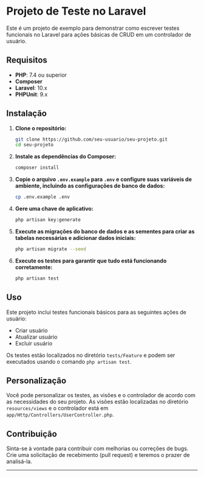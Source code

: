 # Projeto de Teste no Laravel

Este é um projeto de exemplo para demonstrar como escrever testes funcionais no Laravel para ações básicas de CRUD em um controlador de usuário.

## Requisitos

- **PHP**: 7.4 ou superior
- **Composer**
- **Laravel**: 10.x
- **PHPUnit**: 9.x

## Instalação

1. **Clone o repositório:**

    ```bash
    git clone https://github.com/seu-usuario/seu-projeto.git
    cd seu-projeto
    ```

2. **Instale as dependências do Composer:**

    ```bash
    composer install
    ```

3. **Copie o arquivo `.env.example` para `.env` e configure suas variáveis de ambiente, incluindo as configurações de banco de dados:**

    ```bash
    cp .env.example .env
    ```

4. **Gere uma chave de aplicativo:**

    ```bash
    php artisan key:generate
    ```

5. **Execute as migrações do banco de dados e as sementes para criar as tabelas necessárias e adicionar dados iniciais:**

    ```bash
    php artisan migrate --seed
    ```

6. **Execute os testes para garantir que tudo está funcionando corretamente:**

    ```bash
    php artisan test
    ```

## Uso

Este projeto inclui testes funcionais básicos para as seguintes ações de usuário:

- Criar usuário
- Atualizar usuário
- Excluir usuário

Os testes estão localizados no diretório `tests/Feature` e podem ser executados usando o comando `php artisan test`.

## Personalização

Você pode personalizar os testes, as visões e o controlador de acordo com as necessidades do seu projeto. As visões estão localizadas no diretório `resources/views` e o controlador está em `app/Http/Controllers/UserController.php`.


## Contribuição

Sinta-se à vontade para contribuir com melhorias ou correções de bugs. Crie uma solicitação de recebimento (pull request) e teremos o prazer de analisá-la.

---

